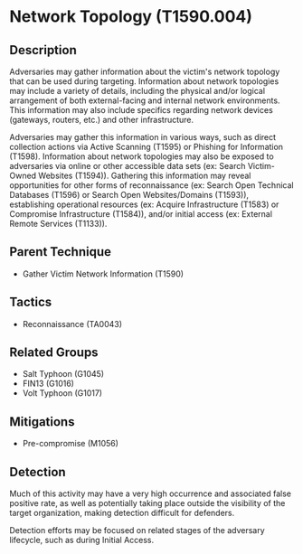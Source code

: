 # Network Topology (T1590.004)

## Description
Adversaries may gather information about the victim's network topology that can be used during targeting. Information about network topologies may include a variety of details, including the physical and/or logical arrangement of both external-facing and internal network environments. This information may also include specifics regarding network devices (gateways, routers, etc.) and other infrastructure.

Adversaries may gather this information in various ways, such as direct collection actions via Active Scanning (T1595) or Phishing for Information (T1598). Information about network topologies may also be exposed to adversaries via online or other accessible data sets (ex: Search Victim-Owned Websites (T1594)). Gathering this information may reveal opportunities for other forms of reconnaissance (ex: Search Open Technical Databases (T1596) or Search Open Websites/Domains (T1593)), establishing operational resources (ex: Acquire Infrastructure (T1583) or Compromise Infrastructure (T1584)), and/or initial access (ex: External Remote Services (T1133)).

## Parent Technique
- Gather Victim Network Information (T1590)

## Tactics
- Reconnaissance (TA0043)

## Related Groups
- Salt Typhoon (G1045)
- FIN13 (G1016)
- Volt Typhoon (G1017)

## Mitigations
- Pre-compromise (M1056)

## Detection
Much of this activity may have a very high occurrence and associated false positive rate, as well as potentially taking place outside the visibility of the target organization, making detection difficult for defenders.

Detection efforts may be focused on related stages of the adversary lifecycle, such as during Initial Access.

